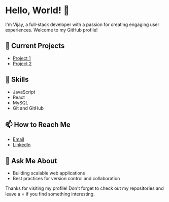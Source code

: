 # Hello, World! 👋

I'm Vijay, a full-stack developer with a passion for creating engaging user experiences. Welcome to my GitHub profile!

## 🔭 Current Projects

- [Project 1](https://github.com/vijaySadhuram/HotelBooking_WebSite) 
- [Project 2](https://github.com/vijaySadhuram/E-commerce-Site)

## 🌱 Skills

- JavaScript
- React
- MySQL
- Git and GitHub

## 📫 How to Reach Me

- [Email](mailto:vijaysadhuram4868@gmail.com)
- [LinkedIn](https://www.linkedin.com/in/vijaysadhuram/)

## 💬 Ask Me About

- Building scalable web applications
- Best practices for version control and collaboration

Thanks for visiting my profile! Don't forget to check out my repositories and leave a ⭐️ if you find something interesting.
